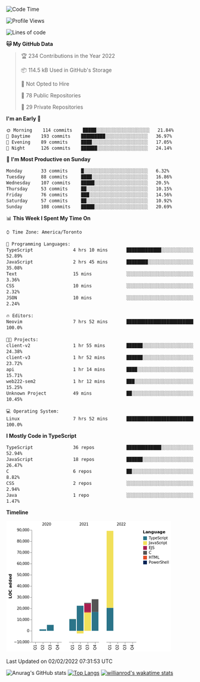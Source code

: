 <!--START_SECTION:waka-->
![Code Time](http://img.shields.io/badge/Code%20Time-137%20hrs%203%20mins-blue)

![Profile Views](http://img.shields.io/badge/Profile%20Views-25-blue)

![Lines of code](https://img.shields.io/badge/From%20Hello%20World%20I%27ve%20Written-179%20Thousand%20lines%20of%20code-blue)

**🐱 My GitHub Data** 

> 🏆 234 Contributions in the Year 2022
 > 
> 📦 114.5 kB Used in GitHub's Storage 
 > 
> 🚫 Not Opted to Hire
 > 
> 📜 78 Public Repositories 
 > 
> 🔑 29 Private Repositories  
 > 
**I'm an Early 🐤** 

```text
🌞 Morning    114 commits    █████░░░░░░░░░░░░░░░░░░░░   21.84% 
🌆 Daytime    193 commits    █████████░░░░░░░░░░░░░░░░   36.97% 
🌃 Evening    89 commits     ████░░░░░░░░░░░░░░░░░░░░░   17.05% 
🌙 Night      126 commits    ██████░░░░░░░░░░░░░░░░░░░   24.14%

```
📅 **I'm Most Productive on Sunday** 

```text
Monday       33 commits     █░░░░░░░░░░░░░░░░░░░░░░░░   6.32% 
Tuesday      88 commits     ████░░░░░░░░░░░░░░░░░░░░░   16.86% 
Wednesday    107 commits    █████░░░░░░░░░░░░░░░░░░░░   20.5% 
Thursday     53 commits     ██░░░░░░░░░░░░░░░░░░░░░░░   10.15% 
Friday       76 commits     ███░░░░░░░░░░░░░░░░░░░░░░   14.56% 
Saturday     57 commits     ██░░░░░░░░░░░░░░░░░░░░░░░   10.92% 
Sunday       108 commits    █████░░░░░░░░░░░░░░░░░░░░   20.69%

```


📊 **This Week I Spent My Time On** 

```text
⌚︎ Time Zone: America/Toronto

💬 Programming Languages: 
TypeScript               4 hrs 10 mins       █████████████░░░░░░░░░░░░   52.89% 
JavaScript               2 hrs 45 mins       ████████░░░░░░░░░░░░░░░░░   35.08% 
Text                     15 mins             ░░░░░░░░░░░░░░░░░░░░░░░░░   3.36% 
CSS                      10 mins             ░░░░░░░░░░░░░░░░░░░░░░░░░   2.32% 
JSON                     10 mins             ░░░░░░░░░░░░░░░░░░░░░░░░░   2.24%

🔥 Editors: 
Neovim                   7 hrs 52 mins       █████████████████████████   100.0%

🐱‍💻 Projects: 
client-v2                1 hr 55 mins        ██████░░░░░░░░░░░░░░░░░░░   24.38% 
client-v3                1 hr 52 mins        ██████░░░░░░░░░░░░░░░░░░░   23.72% 
api                      1 hr 14 mins        ████░░░░░░░░░░░░░░░░░░░░░   15.71% 
web222-sem2              1 hr 12 mins        ███░░░░░░░░░░░░░░░░░░░░░░   15.25% 
Unknown Project          49 mins             ██░░░░░░░░░░░░░░░░░░░░░░░   10.45%

💻 Operating System: 
Linux                    7 hrs 52 mins       █████████████████████████   100.0%

```

**I Mostly Code in TypeScript** 

```text
TypeScript               36 repos            █████████████░░░░░░░░░░░░   52.94% 
JavaScript               18 repos            ██████░░░░░░░░░░░░░░░░░░░   26.47% 
C                        6 repos             ██░░░░░░░░░░░░░░░░░░░░░░░   8.82% 
CSS                      2 repos             ░░░░░░░░░░░░░░░░░░░░░░░░░   2.94% 
Java                     1 repo              ░░░░░░░░░░░░░░░░░░░░░░░░░   1.47%

```


**Timeline**

![Chart not found](https://raw.githubusercontent.com/wise-introvert/wise-introvert/master/charts/bar_graph.png) 


 Last Updated on 02/02/2022 07:31:53 UTC
<!--END_SECTION:waka-->

![Anurag's GitHub stats](https://github-readme-stats.vercel.app/api?username=wise-introvert&count_private=true&show_icons=true)
[![Top Langs](https://github-readme-stats.vercel.app/api/top-langs/?username=wise-introvert&langs_count=10)](https://github.com/anuraghazra/github-readme-stats)
[![willianrod's wakatime stats](https://github-readme-stats.vercel.app/api/wakatime?username=wiseintrovert)](https://github.com/anuraghazra/github-readme-stats)
